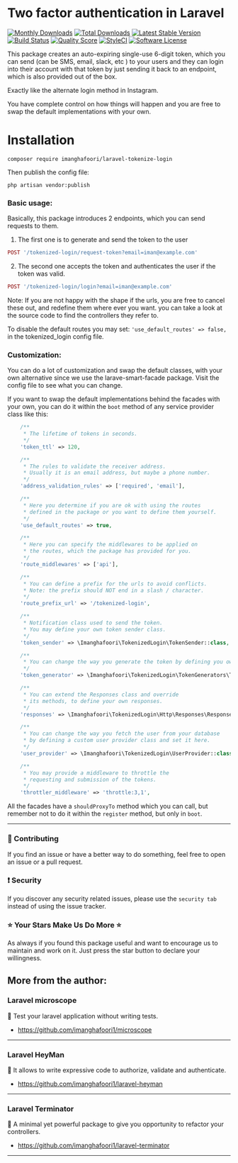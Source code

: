 

# Two factor authentication in Laravel

[![Monthly Downloads](https://poser.pugx.org/imanghafoori/laravel-tokenize-login/d/monthly)](https://packagist.org/packages/imanghafoori/laravel-tokenize-login)
[![Total Downloads](https://poser.pugx.org/imanghafoori/laravel-tokenize-login/downloads)](https://packagist.org/packages/imanghafoori/laravel-tokenize-login)
[![Latest Stable Version](https://poser.pugx.org/imanghafoori/laravel-tokenize-login/v/stable)](https://packagist.org/packages/imanghafoori/laravel-tokenize-login)
[![Build Status](https://travis-ci.org/imanghafoori1/laravel-tokenized-login.svg?branch=master)](https://travis-ci.org/imanghafoori1/laravel-tokenized-login)
<a href="https://scrutinizer-ci.com/g/imanghafoori1/tokenized-login"><img src="https://img.shields.io/scrutinizer/g/imanghafoori1/tokenized-login.svg?style=flat-square" alt="Quality Score"></img></a>
[![StyleCI](https://github.styleci.io/repos/237041801/shield?branch=master)](https://github.styleci.io/repos/237041801)
[![Software License](https://img.shields.io/badge/license-MIT-blue.svg?style=round-square)](LICENSE.md)

This package creates an auto-expiring single-use 6-digit token, which you can send (can be SMS, email, slack, etc ) to your users and they can login into their account with that token by just sending it back to an endpoint, which is also provided out of the box.

Exactly like the alternate login method in Instagram.



You have complete control on how things will happen and you are free to swap the default implementations with your own.

# Installation
```
composer require imanghafoori/laravel-tokenize-login
```
Then publish the config file:

```
php artisan vendor:publish
```



### Basic usage:
Basically, this package introduces 2 endpoints, which you can send requests to them.

1. The first one is to generate and send the token to the user
```php
POST '/tokenized-login/request-token?email=iman@example.com'
```

2. The second one accepts the token and authenticates the user if the token was valid.
```php
POST '/tokenized-login/login?email=iman@example.com'
```

Note: If you are not happy with the shape if the urls, you are free to cancel these out, and redefine them where ever you want.
you can take a look at the source code to find the controllers they refer to.

To disable the default routes you may set: ```'use_default_routes' => false,``` in the tokenized_login config file.

### Customization:
You can do a lot of customization and swap the default classes, with your own alternative since we use the larave-smart-facade package.
Visit the config file to see what you can change.

If you want to swap the default implementations behind the facades with your own, you can do it within the `boot` method of any service provider class like this:

```php
    /**
     * The lifetime of tokens in seconds.
     */
    'token_ttl' => 120,

    /**
     * The rules to validate the receiver address.
     * Usually it is an email address, but maybe a phone number.
     */
    'address_validation_rules' => ['required', 'email'],

    /**
     * Here you determine if you are ok with using the routes
     * defined in the package or you want to define them yourself.
     */
    'use_default_routes' => true,

    /**
     * Here you can specify the middlewares to be applied on
     * the routes, which the package has provided for you.
     */
    'route_middlewares' => ['api'],

    /**
     * You can define a prefix for the urls to avoid conflicts.
     * Note: the prefix should NOT end in a slash / character.
     */
    'route_prefix_url' => '/tokenized-login',

    /**
     * Notification class used to send the token.
     * You may define your own token sender class.
     */
    'token_sender' => \Imanghafoori\TokenizedLogin\TokenSender::class,

    /**
     * You can change the way you generate the token by defining you own class.
     */
    'token_generator' => \Imanghafoori\TokenizedLogin\TokenGenerators\TokenGenerator::class,

    /**
     * You can extend the Responses class and override
     * its methods, to define your own responses.
     */
    'responses' => \Imanghafoori\TokenizedLogin\Http\Responses\Responses::class,

    /**
     * You can change the way you fetch the user from your database
     * by defining a custom user provider class and set it here.
     */
    'user_provider' => \Imanghafoori\TokenizedLogin\UserProvider::class,

    /**
     * You may provide a middleware to throttle the
     * requesting and submission of the tokens.
     */
    'throttler_middleware' => 'throttle:3,1',

```
All the facades have a `shouldProxyTo` method which you can call, but remember not to do it within the `register` method, but only in `boot`.

--------------------

### :raising_hand: Contributing 

If you find an issue or have a better way to do something, feel free to open an issue or a pull request.

### :exclamation: Security
If you discover any security related issues, please use the `security tab` instead of using the issue tracker.


### :star: Your Stars Make Us Do More :star:

As always if you found this package useful and want to encourage us to maintain and work on it. Just press the star button to declare your willingness.

## More from the author:


###  Laravel microscope

:gem: Test your laravel application without writing tests.

- https://github.com/imanghafoori1/microscope

-------------

### Laravel HeyMan

:gem: It allows to write expressive code to authorize, validate and authenticate.

- https://github.com/imanghafoori1/laravel-heyman


--------------

### Laravel Terminator


 :gem: A minimal yet powerful package to give you opportunity to refactor your controllers.

- https://github.com/imanghafoori1/laravel-terminator


------------

